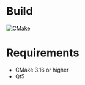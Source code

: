 # Build
[![CMake](https://github.com/enderbas/MedyaLib/actions/workflows/cmake.yml/badge.svg?branch=master)](https://github.com/enderbas/MedyaLib/actions/workflows/cmake.yml)
# Requirements
- CMake 3.16 or higher
- Qt5
